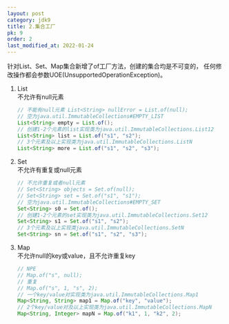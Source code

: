 ```yaml
---
layout: post
category: jdk9
title: 2.集合工厂
pk: 9
order: 2
last_modified_at: 2022-01-24
---
```


针对List、Set、Map集合新增了of工厂方法，创建的集合均是不可变的，
任何修改操作都会参数UOE(UnsupportedOperationException)。

1. List  
不允许有null元素
    ```java
    // 不能有null元素 List<String> nullError = List.of(null);
    // 空为java.util.ImmutableCollections#EMPTY_LIST
    List<String> empty = List.of();
    // 创建1-2个元素的list实现类为java.util.ImmutableCollections.List12
    List<String> list = List.of("s1", "s2");
    // 3个元素及以上实现类为java.util.ImmutableCollections.ListN
    List<String> more = List.of("s1", "s2", "s3");
    ```

2. Set  
不允许有重复或null元素
    ```java
    // 不允许重复或者null元素
    // Set<String> objects = Set.of(null);
    // Set<String> set = Set.of("s1", "s1");
    // 空为java.util.ImmutableCollections#EMPTY_SET
    Set<String> s0 = Set.of();
    // 创建1-2个元素的set实现类为java.util.ImmutableCollections.Set12
    Set<String> s1 = Set.of("s1", "s2");
    // 3个元素及以上实现类java.util.ImmutableCollections.SetN
    Set<String> sn = Set.of("s1", "s2", "s3");
    ```

3. Map  
    不允许null的key或value，且不允许重复key
    ```java
    // NPE
    // Map.of("s", null);
    // 重复
    // Map.of("s", 1, "s", 2);
    // 一个key/value对实现类为java.util.ImmutableCollections.Map1
    Map<String, String> map1 = Map.of("key", "value");
    // 2个key/value对及以上实现类为java.util.ImmutableCollections.MapN
    Map<String, Integer> mapN = Map.of("k1", 1, "k2", 2);
    ```